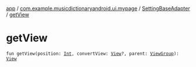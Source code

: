 [app](../../index.md) / [com.example.musicdictionaryandroid.ui.mypage](../index.md) / [SettingBaseAdapter](index.md) / [getView](./get-view.md)

# getView

`fun getView(position: `[`Int`](https://kotlinlang.org/api/latest/jvm/stdlib/kotlin/-int/index.html)`, convertView: `[`View`](https://developer.android.com/reference/android/view/View.html)`?, parent: `[`ViewGroup`](https://developer.android.com/reference/android/view/ViewGroup.html)`): `[`View`](https://developer.android.com/reference/android/view/View.html)